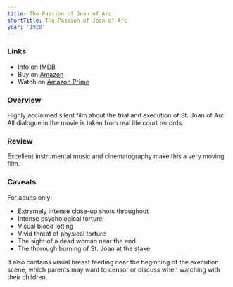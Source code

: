 ```yaml
---
title: The Passion of Joan of Arc
shortTitle: The Passion of Joan of Arc
year: '1928'
---
```


### Links

* Info on [IMDB](https://www.imdb.com/title/tt0019254/)
* Buy on [Amazon](https://www.amazon.com/Passion-Joan-Arc-Criterion-Collection/dp/0780022343/)
* Watch on [Amazon Prime](https://www.amazon.com/Passion-Joan-Arc-No-Dialog/dp/B07CZTJGFQ)

### Overview

Highly acclaimed silent film about the trial and execution of St. Joan of Arc. All dialogue in the movie is taken from real life court records.

### Review

Excellent instrumental music and cinematography make this a very moving film.

### Caveats

For adults only:

* Extremely intense close-up shots throughout
* Intense psychological torture
* Visual blood letting
* Vivid threat of physical torture
* The sight of a dead woman near the end
* The thorough burning of St. Joan at the stake

It also contains visual breast feeding near the beginning of the execution scene, which parents may want to censor or discuss when watching with their children.
